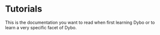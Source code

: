 # Tutorials

This is the documentation you want to read when first learning Dybo or
 to learn a very specific facet of Dybo.


